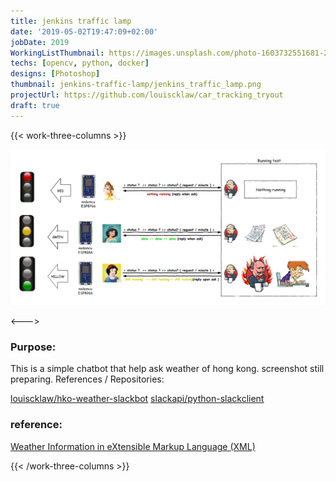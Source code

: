 ```yaml
---
title: jenkins traffic lamp
date: '2019-05-02T19:47:09+02:00'
jobDate: 2019
WorkingListThumbnail: https://images.unsplash.com/photo-1603732551681-2e91159b9dc2?ixlib=rb-4.0.3&ixid=MnwxMjA3fDB8MHxwaG90by1wYWdlfHx8fGVufDB8fHx8
techs: [opencv, python, docker]
designs: [Photoshop]
thumbnail: jenkins-traffic-lamp/jenkins_traffic_lamp.png
projectUrl: https://github.com/louiscklaw/car_tracking_tryout
draft: true
---
```


{{< work-three-columns >}}

![](./thumbnail.png)

<---> <!-- magic separator, between columns -->

### Purpose:

This is a simple chatbot that help ask weather of hong kong. screenshot still preparing.
References / Repositories:

[louiscklaw/hko-weather-slackbot](louiscklaw/hko-weather-slackbot)
[slackapi/python-slackclient](slackapi/python-slackclient)

### reference:

[Weather Information in eXtensible Markup Language (XML)](http://demo.xml.weather.gov.hk/V2/index.html)

{{< /work-three-columns >}}
